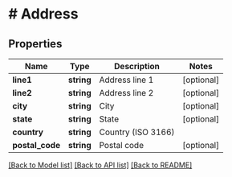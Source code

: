 # # Address

## Properties

Name | Type | Description | Notes
------------ | ------------- | ------------- | -------------
**line1** | **string** | Address line 1 | [optional]
**line2** | **string** | Address line 2 | [optional]
**city** | **string** | City | [optional]
**state** | **string** | State | [optional]
**country** | **string** | Country (ISO 3166) |
**postal_code** | **string** | Postal code | [optional]

[[Back to Model list]](../../../README.md#models) [[Back to API list]](../../../README.md#endpoints) [[Back to README]](../../../README.md)
